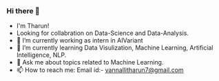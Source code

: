 
### Hi there 👋

- I'm Tharun!
- Looking for collabration on Data-Science and Data-Analysis.
- 🔭 I’m currently working as intern in AIVariant
- 🌱 I’m currently learning Data Visulization, Machine Learning, Artificial Intelligence, NLP.
- 💬 Ask me about topics related to Machine Learning.
- 📫 How to reach me: Email id:- vannallitharun7@gmail.com
